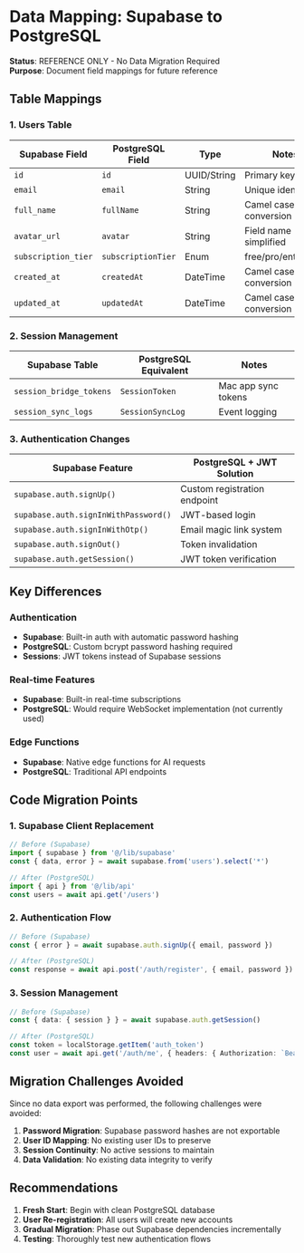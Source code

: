 # Data Mapping: Supabase to PostgreSQL

**Status**: REFERENCE ONLY - No Data Migration Required  
**Purpose**: Document field mappings for future reference

## Table Mappings

### 1. Users Table

| Supabase Field | PostgreSQL Field | Type | Notes |
|---|---|---|---|
| `id` | `id` | UUID/String | Primary key |
| `email` | `email` | String | Unique identifier |
| `full_name` | `fullName` | String | Camel case conversion |
| `avatar_url` | `avatar` | String | Field name simplified |
| `subscription_tier` | `subscriptionTier` | Enum | free/pro/enterprise |
| `created_at` | `createdAt` | DateTime | Camel case conversion |
| `updated_at` | `updatedAt` | DateTime | Camel case conversion |

### 2. Session Management

| Supabase Table | PostgreSQL Equivalent | Notes |
|---|---|---|
| `session_bridge_tokens` | `SessionToken` | Mac app sync tokens |
| `session_sync_logs` | `SessionSyncLog` | Event logging |

### 3. Authentication Changes

| Supabase Feature | PostgreSQL + JWT Solution |
|---|---|
| `supabase.auth.signUp()` | Custom registration endpoint |
| `supabase.auth.signInWithPassword()` | JWT-based login |
| `supabase.auth.signInWithOtp()` | Email magic link system |
| `supabase.auth.signOut()` | Token invalidation |
| `supabase.auth.getSession()` | JWT token verification |

## Key Differences

### Authentication
- **Supabase**: Built-in auth with automatic password hashing
- **PostgreSQL**: Custom bcrypt password hashing required
- **Sessions**: JWT tokens instead of Supabase sessions

### Real-time Features
- **Supabase**: Built-in real-time subscriptions
- **PostgreSQL**: Would require WebSocket implementation (not currently used)

### Edge Functions
- **Supabase**: Native edge functions for AI requests
- **PostgreSQL**: Traditional API endpoints

## Code Migration Points

### 1. Supabase Client Replacement
```typescript
// Before (Supabase)
import { supabase } from '@/lib/supabase'
const { data, error } = await supabase.from('users').select('*')

// After (PostgreSQL)
import { api } from '@/lib/api'
const users = await api.get('/users')
```

### 2. Authentication Flow
```typescript
// Before (Supabase)
const { error } = await supabase.auth.signUp({ email, password })

// After (PostgreSQL)
const response = await api.post('/auth/register', { email, password })
```

### 3. Session Management
```typescript
// Before (Supabase)
const { data: { session } } = await supabase.auth.getSession()

// After (PostgreSQL)
const token = localStorage.getItem('auth_token')
const user = await api.get('/auth/me', { headers: { Authorization: `Bearer ${token}` }})
```

## Migration Challenges Avoided

Since no data export was performed, the following challenges were avoided:
1. **Password Migration**: Supabase password hashes are not exportable
2. **User ID Mapping**: No existing user IDs to preserve
3. **Session Continuity**: No active sessions to maintain
4. **Data Validation**: No existing data integrity to verify

## Recommendations

1. **Fresh Start**: Begin with clean PostgreSQL database
2. **User Re-registration**: All users will create new accounts
3. **Gradual Migration**: Phase out Supabase dependencies incrementally
4. **Testing**: Thoroughly test new authentication flows